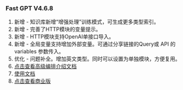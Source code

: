 ### Fast GPT V4.6.8

1. 新增 - 知识库新增“增强处理”训练模式，可生成更多类型索引。
2. 新增 - 完善了HTTP模块的变量提示。
3. 新增 - HTTP模块支持OpenAI单接口导入。
4. 新增 - 全局变量支持增加外部变量。可通过分享链接的Query或 API 的 variables 参数传入。
5. 优化 - 问题补全。增加英文类型。同时可以设置为单独模块，方便复用。
6. [点击查看高级编排介绍文档](https://doc.fastgpt.in/docs/workflow/intro)
7. [使用文档](https://doc.fastgpt.in/docs/intro/)
8. [点击查看商业版](https://doc.fastgpt.in/docs/commercial/)